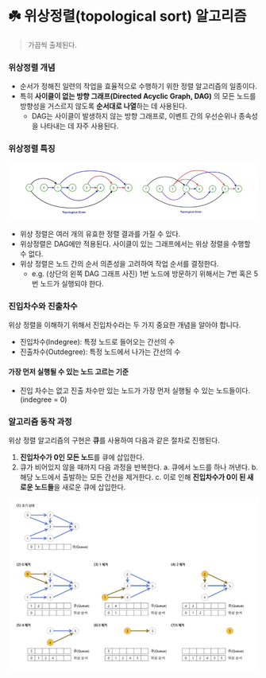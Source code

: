 # ☘️ 위상정렬(topological sort) 알고리즘

> 가끔씩 출제된다.

### 위상정렬 개념

- 순서가 정해진 일련의 작업을 효율적으로 수행하기 위한 정렬 알고리즘의 일종이다.
- 특히 **사이클이 없는 방향 그래프(Directed Acyclic Graph, DAG)** 의 모든 노드를 방향성을 거스르지 않도록 **순서대로 나열**하는 데 사용된다.
  - DAG는 사이클이 발생하지 않는 방향 그래프로, 이벤트 간의 우선순위나 종속성을 나타내는 데 자주 사용된다.

### 위상정렬 특징

  <img src="./image/Screenshot 2024-02-09 at 11.30.15 PM.png" />

- 위상 정렬은 여러 개의 유효한 정렬 결과를 가질 수 있다.
- 위상정렬은 DAG에만 적용된다. 사이클이 있는 그래프에서는 위상 정렬을 수행할 수 없다.
- 위상 정렬은 노드 간의 순서 의존성을 고려하여 작업 순서를 결정한다.
  - e.g. (상단의 왼쪽 DAG 그래프 사진) 1번 노드에 방문하기 위해서는 7번 혹은 5번 노드가 실행되야 한다.

### 진입차수와 진출차수

위상 정렬을 이해하기 위해서 진입차수라는 두 가지 중요한 개념을 알아야 합니다.

- 진입차수(Indegree): 특정 노드로 들어오는 간선의 수
- 진출차수(Outdegree): 특정 노드에서 나가는 간선의 수

#### 가장 먼저 실행될 수 있는 노드 고르는 기준

- 진입 차수는 없고 진출 차수만 있는 노드가 가장 먼저 실행될 수 있는 노드들이다. (indegree = 0)

### 알고리즘 동작 과정

위상 정렬 알고리즘의 구현은 **큐**를 사용하여 다음과 같은 절차로 진행된다.

1. **진입차수가 0인 모든 노드**를 큐에 삽입한다.
2. 큐가 비어있지 않을 때까지 다음 과정을 반복한다.
   a. 큐에서 노드를 하나 꺼낸다.
   b. 해당 노드에서 출발하는 모든 간선을 제거한다.
   c. 이로 인해 **진입차수가 0이 된 새로운 노드들**을 새로운 큐에 삽입한다.

<img src="./image/Screenshot 2024-02-20 at 9.28.45 PM.png" />
